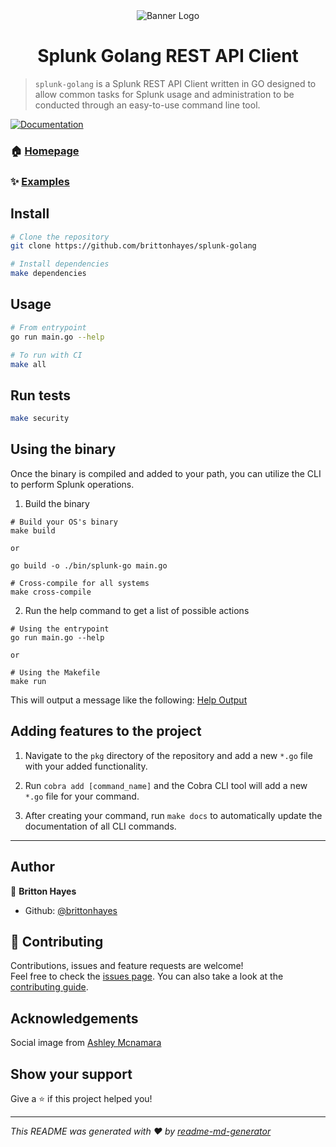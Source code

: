 <div align="center">
  <img alt="Banner Logo" src="https://user-images.githubusercontent.com/46035482/89118313-a134ee80-d459-11ea-952c-b4fc3c88aaf5.png" />
</div>

<h1 align="center">Splunk Golang REST API Client</h1>

> `splunk-golang` is a Splunk REST API Client written in GO designed to allow common tasks for Splunk usage and administration to be conducted through an easy-to-use command line tool.

<p>
  <a href="https://github.com/brittonhayes/splunk-golang/tree/master/docs/splunk-go.md" target="_blank">
    <img alt="Documentation" src="https://img.shields.io/badge/documentation-yes-brightgreen.svg" />
  </a>
</p>

### 🏠 [Homepage](https://github.com/brittonhayes/splunk-golang)

### ✨ [Examples](https://github.com/brittonhayes/splunk-golang/tree/master/examples)

## Install

```sh
# Clone the repository
git clone https://github.com/brittonhayes/splunk-golang

# Install dependencies
make dependencies
```

## Usage

```sh
# From entrypoint
go run main.go --help

# To run with CI
make all
```

## Run tests

```sh
make security
```

## Using the binary

Once the binary is compiled and added to your path, you can utilize the CLI to perform Splunk operations.

1. Build the binary

```shell
# Build your OS's binary
make build

or

go build -o ./bin/splunk-go main.go

# Cross-compile for all systems
make cross-compile

```

2. Run the help command to get a list of possible actions

```shell
# Using the entrypoint
go run main.go --help

or

# Using the Makefile
make run
```

This will output a message like the following: [Help Output](https://github.com/brittonhayes/splunk-golang/tree/master/docs/splunk-go.md)

## Adding features to the project

1. Navigate to the `pkg` directory of the repository and add a new `*.go` file with your added functionality.

2. Run `cobra add [command_name]` and the Cobra CLI tool will add a new `*.go` file for your command.

3. After creating your command, run `make docs` to automatically update the documentation of all CLI commands.

---

## Author

👤 **Britton Hayes**

- Github: [@brittonhayes](https://github.com/brittonhayes)

## 🤝 Contributing

Contributions, issues and feature requests are welcome!<br />Feel free to check the [issues page](https://github.com/brittonhayes/splunk-golang/issues). You can also take a look at the [contributing guide](https://github.com/brittonhayes/splunk-golang/tree/master/contributing.md).

## Acknowledgements

Social image from [Ashley Mcnamara](https://github.com/ashleymcnamara/gophers)

## Show your support

Give a ⭐️ if this project helped you!

---

_This README was generated with ❤️ by [readme-md-generator](https://github.com/kefranabg/readme-md-generator)_
